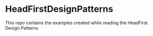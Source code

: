 # HeadFirstDesignPatterns
This repo contains the examples created while reading the HeadFirst Design Patterns
